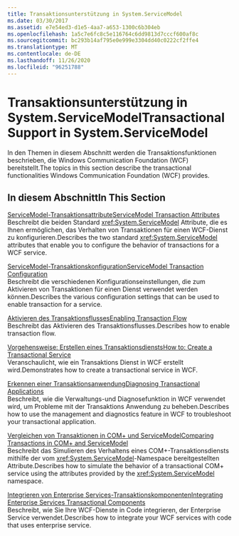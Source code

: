 ```yaml
---
title: Transaktionsunterstützung in System.ServiceModel
ms.date: 03/30/2017
ms.assetid: e7e54ed3-d1e5-4aa7-a653-1300c6b304eb
ms.openlocfilehash: 1a5c7e6fc8c5e116764c6dd9813d7cccf600af8c
ms.sourcegitcommit: bc293b14af795e0e999e3304dd40c0222cf2ffe4
ms.translationtype: MT
ms.contentlocale: de-DE
ms.lasthandoff: 11/26/2020
ms.locfileid: "96251788"
---
```

# <a name="transactional-support-in-systemservicemodel"></a><span data-ttu-id="23e69-102">Transaktionsunterstützung in System.ServiceModel</span><span class="sxs-lookup"><span data-stu-id="23e69-102">Transactional Support in System.ServiceModel</span></span>

<span data-ttu-id="23e69-103">In den Themen in diesem Abschnitt werden die Transaktionsfunktionen beschrieben, die Windows Communication Foundation (WCF) bereitstellt.</span><span class="sxs-lookup"><span data-stu-id="23e69-103">The topics in this section describe the transactional functionalities Windows Communication Foundation (WCF) provides.</span></span>  
  
## <a name="in-this-section"></a><span data-ttu-id="23e69-104">In diesem Abschnitt</span><span class="sxs-lookup"><span data-stu-id="23e69-104">In This Section</span></span>  

 [<span data-ttu-id="23e69-105">ServiceModel-Transaktionsattribute</span><span class="sxs-lookup"><span data-stu-id="23e69-105">ServiceModel Transaction Attributes</span></span>](servicemodel-transaction-attributes.md)  
 <span data-ttu-id="23e69-106">Beschreibt die beiden Standard <xref:System.ServiceModel> Attribute, die es Ihnen ermöglichen, das Verhalten von Transaktionen für einen WCF-Dienst zu konfigurieren.</span><span class="sxs-lookup"><span data-stu-id="23e69-106">Describes the two standard <xref:System.ServiceModel> attributes that enable you to configure the behavior of transactions for a WCF service.</span></span>  
  
 [<span data-ttu-id="23e69-107">ServiceModel-Transaktionskonfiguration</span><span class="sxs-lookup"><span data-stu-id="23e69-107">ServiceModel Transaction Configuration</span></span>](servicemodel-transaction-configuration.md)  
 <span data-ttu-id="23e69-108">Beschreibt die verschiedenen Konfigurationseinstellungen, die zum Aktivieren von Transaktionen für einen Dienst verwendet werden können.</span><span class="sxs-lookup"><span data-stu-id="23e69-108">Describes the various configuration settings that can be used to enable transaction for a service.</span></span>  
  
 [<span data-ttu-id="23e69-109">Aktivieren des Transaktionsflusses</span><span class="sxs-lookup"><span data-stu-id="23e69-109">Enabling Transaction Flow</span></span>](enabling-transaction-flow.md)  
 <span data-ttu-id="23e69-110">Beschreibt das Aktivieren des Transaktionsflusses.</span><span class="sxs-lookup"><span data-stu-id="23e69-110">Describes how to enable transaction flow.</span></span>  
  
 [<span data-ttu-id="23e69-111">Vorgehensweise: Erstellen eines Transaktionsdiensts</span><span class="sxs-lookup"><span data-stu-id="23e69-111">How to: Create a Transactional Service</span></span>](how-to-create-a-transactional-service.md)  
 <span data-ttu-id="23e69-112">Veranschaulicht, wie ein Transaktions Dienst in WCF erstellt wird.</span><span class="sxs-lookup"><span data-stu-id="23e69-112">Demonstrates how to create a transactional service in WCF.</span></span>  
  
 [<span data-ttu-id="23e69-113">Erkennen einer Transaktionsanwendung</span><span class="sxs-lookup"><span data-stu-id="23e69-113">Diagnosing Transactional Applications</span></span>](diagnosing-transactional-applications.md)  
 <span data-ttu-id="23e69-114">Beschreibt, wie die Verwaltungs-und Diagnosefunktion in WCF verwendet wird, um Probleme mit der Transaktions Anwendung zu beheben.</span><span class="sxs-lookup"><span data-stu-id="23e69-114">Describes how to use the management and diagnostics feature in WCF to troubleshoot your transactional application.</span></span>  
  
 [<span data-ttu-id="23e69-115">Vergleichen von Transaktionen in COM+ und ServiceModel</span><span class="sxs-lookup"><span data-stu-id="23e69-115">Comparing Transactions in COM+ and ServiceModel</span></span>](comparing-transactions-in-com-and-servicemodel.md)  
 <span data-ttu-id="23e69-116">Beschreibt das Simulieren des Verhaltens eines COM+-Transaktionsdiensts mithilfe der vom <xref:System.ServiceModel>-Namespace bereitgestellten Attribute.</span><span class="sxs-lookup"><span data-stu-id="23e69-116">Describes how to simulate the behavior of a transactional COM+ service using the attributes provided by the <xref:System.ServiceModel> namespace.</span></span>  
  
 [<span data-ttu-id="23e69-117">Integrieren von Enterprise Services-Transaktionskomponenten</span><span class="sxs-lookup"><span data-stu-id="23e69-117">Integrating Enterprise Services Transactional Components</span></span>](integrating-enterprise-services-transactional-components.md)  
 <span data-ttu-id="23e69-118">Beschreibt, wie Sie Ihre WCF-Dienste in Code integrieren, der Enterprise Service verwendet.</span><span class="sxs-lookup"><span data-stu-id="23e69-118">Describes how to integrate your WCF services with code that uses enterprise service.</span></span>
